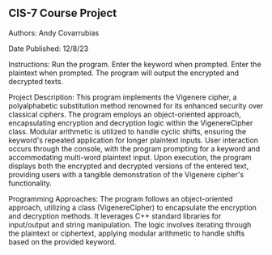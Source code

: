 ## CIS-7 Course Project
Authors:
Andy Covarrubias

Date Published:
12/8/23

Instructions:
Run the program.
Enter the keyword when prompted.
Enter the plaintext when prompted.
The program will output the encrypted and decrypted texts.


Project Description:
This program implements the Vigenere cipher, a polyalphabetic substitution method renowned for its enhanced security over classical ciphers. The program employs an object-oriented approach, encapsulating encryption and decryption logic within the VigenereCipher class. Modular arithmetic is utilized to handle cyclic shifts, ensuring the keyword's repeated application for longer plaintext inputs. User interaction occurs through the console, with the program prompting for a keyword and accommodating multi-word plaintext input. Upon execution, the program displays both the encrypted and decrypted versions of the entered text, providing users with a tangible demonstration of the Vigenere cipher's functionality.

Programming Approaches:
The program follows an object-oriented approach, utilizing a class (VigenereCipher) to encapsulate the encryption and decryption methods. It leverages C++ standard libraries for input/output and string manipulation. The logic involves iterating through the plaintext or ciphertext, applying modular arithmetic to handle shifts based on the provided keyword.
